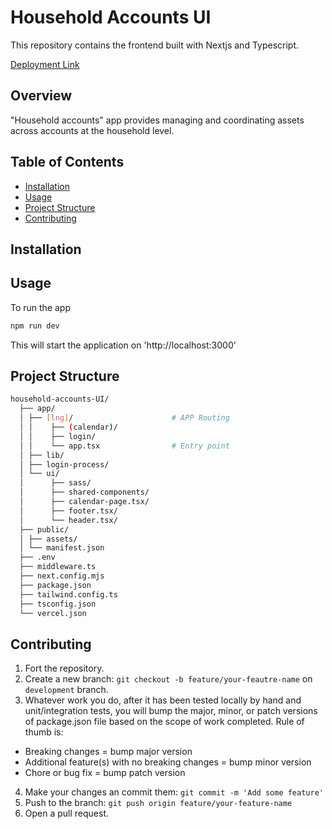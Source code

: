 # Household Accounts UI
This repository contains the frontend built with Nextjs and Typescript.

[Deployment Link](https://household-accounts-ui.vercel.app/)

## Overview
"Household accounts" app provides managing and coordinating assets across accounts at the household level.

## Table of Contents

- [Installation](#installation)
- [Usage](#usage)
- [Project Structure](#project-structure)
- [Contributing](#contributing)

## Installation

## Usage
To run the app
```bash
npm run dev
```
This will start the application on 'http://localhost:3000'

## Project Structure
```bash
household-accounts-UI/
  ├── app/ 
  │ ├── [lng]/                      # APP Routing
  │ │    ├── (calendar)/
  │ │    ├── login/
  │ │    └── app.tsx                # Entry point
  │ ├── lib/
  │ ├── login-process/
  │ └── ui/
  │      ├── sass/
  │      ├── shared-components/
  │      ├── calendar-page.tsx/
  │      ├── footer.tsx/
  │      └── header.tsx/
  ├── public/ 
  │ ├── assets/
  │ └── manifest.json
  ├── .env
  ├── middleware.ts
  ├── next.config.mjs
  ├── package.json
  ├── tailwind.config.ts
  ├── tsconfig.json
  └── vercel.json
```

## Contributing
1. Fort the repository.
2. Create a new branch: `git checkout -b feature/your-feautre-name` on `development` branch.
3. Whatever work you do, after it has been tested locally by hand and unit/integration tests, you will bump the major, minor, or patch versions of package.json file based on the scope of work completed. Rule of thumb is:
 - Breaking changes = bump major version
 - Additional feature(s) with no breaking changes = bump minor version
 - Chore or bug fix = bump patch version
4. Make your changes an commit them: `git commit -m 'Add some feature'`
5. Push to the branch: `git push origin feature/your-feature-name`
6. Open a pull request.